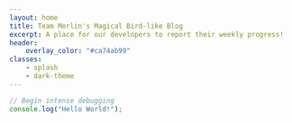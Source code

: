 ```yaml
---
layout: home
title: Team Merlin's Magical Bird-like Blog
excerpt: A place for our developers to report their weekly progress!
header:
    overlay_color: "#ca74ab99"
classes:
    - splash
    - dark-theme
---
```


```typescript
// Begin intense debugging
console.log("Hello World!");
```